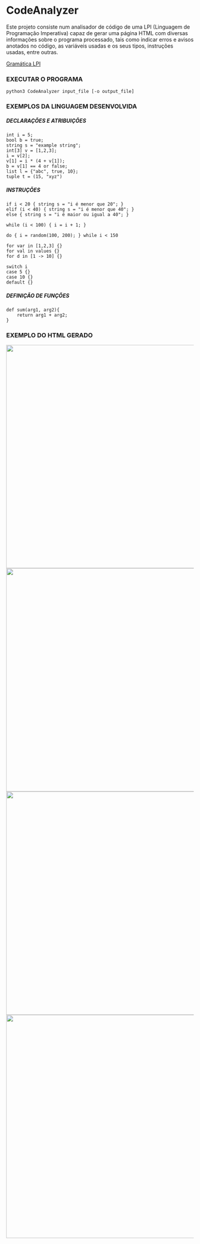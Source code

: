 # CodeAnalyzer
Este projeto consiste num analisador de código de uma LPI (Linguagem de Programação Imperativa) capaz de gerar uma página HTML com diversas informações sobre o programa processado, tais como indicar erros e avisos anotados no código, as variáveis usadas e os seus tipos, instruções usadas, entre outras.

[Gramática LPI](https://github.com/RayMightBeWrong/CodeAnalyzer/blob/main/CodeAnalyzer/grammar.py)

### EXECUTAR O PROGRAMA
```
python3 CodeAnalyzer input_file [-o output_file]
```

### EXEMPLOS DA LINGUAGEM DESENVOLVIDA

##### DECLARAÇÕES E ATRIBUIÇÕES
```
int i = 5;
bool b = true;
string s = "example string";
int[3] v = [1,2,3];
i = v[2];
v[1] = i * (4 + v[1]);
b = v[1] == 4 or false;
list l = {"abc", true, 10};
tuple t = (15, "xyz")
```

##### INSTRUÇÕES

```
if i < 20 { string s = "i é menor que 20"; }
elif (i < 40) { string s = "i é menor que 40"; }
else { string s = "i é maior ou igual a 40"; }

while (i < 100) { i = i + 1; }

do { i = random(100, 200); } while i < 150

for var in [1,2,3] {}
for val in values {}
for d in [1 -> 10] {}

switch i
case 5 {}
case 10 {}
default {}
```

##### DEFINIÇÃO DE FUNÇÕES
```
def sum(arg1, arg2){
    return arg1 + arg2;
}
```

### EXEMPLO DO HTML GERADO
<img src="https://i.imgur.com/CC5AzMV.png"  width="600">
<img src="https://i.imgur.com/TM8RonJ.png"  width="600">
<img src="https://i.imgur.com/pWQBmdX.png"  width="600">
<img src="https://i.imgur.com/xNJ1igg.png"  width="600">
